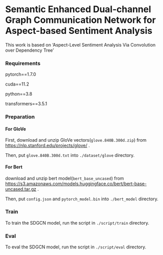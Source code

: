 # **Semantic Enhanced Dual-channel Graph Communication Network for Aspect-based Sentiment Analysis**

This work is based on ‘Aspect-Level Sentiment Analysis Via Convolution over Dependency Tree’

### Requirements

pytorch==1.7.0

cuda==11.2

python==3.8

transformers==3.5.1



### Preparation

#### For GloVe

First, download and unzip GloVe vectors(`glove.840B.300d.zip`) from https://nlp.stanford.edu/projects/glove/ .

Then, put `glove.840B.300d.txt` into `./dataset/glove` directory. 

#### For Bert

download and unzip bert model(`bert_base_uncased`) from https://s3.amazonaws.com/models.huggingface.co/bert/bert-base-uncased.tar.gz .

Then, put `config.json` and `pytorch_model.bin` into `./bert_model` directory.



### Train

To train the SDGCN model, run the script  in `./script/train` directory.



### Eval

To eval the SDGCN model, run the script  in `./script/eval` directory.